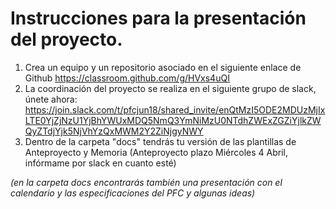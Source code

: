 # Instrucciones para la presentación del proyecto.

1. Crea un equipo y un repositorio asociado en el siguiente enlace de Github https://classroom.github.com/g/HVxs4uQI 
2. La coordinación del proyecto se realiza en el siguiente grupo de slack, únete ahora:
https://join.slack.com/t/pfcjun18/shared_invite/enQtMzI5ODE2MDUzMjIxLTE0YjZjNzU1YjBhYWUxMDQ5NmQ3YmNiMzU0NTdhZWExZGZiYjlkZWQyZTdjYjk5NjVhYzQxMWM2Y2ZiNjgyNWY
3. Dentro de la carpeta "docs" tendrás tu versión de las plantillas de Anteproyecto y Memoria (Anteproyecto plazo Miércoles 4 Abril, infórmame por slack en cuanto esté)

_(en la carpeta docs encontrarás también una presentación con el calendario y las especificaciones del PFC y algunas ideas)_


